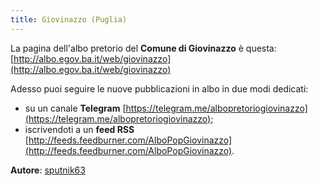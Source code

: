 ```yaml
---
title: Giovinazzo (Puglia)
---
```


La pagina dell'albo pretorio del **Comune di Giovinazzo** è questa: [http://albo.egov.ba.it/web/giovinazzo](http://albo.egov.ba.it/web/giovinazzo)

Adesso puoi seguire le nuove pubblicazioni in albo in due modi dedicati:

* su un canale **Telegram** [https://telegram.me/albopretoriogiovinazzo](https://telegram.me/albopretoriogiovinazzo);
* iscrivendoti a un **feed RSS** [http://feeds.feedburner.com/AlboPopGiovinazzo](http://feeds.feedburner.com/AlboPopGiovinazzo).

**Autore**: [sputnik63](https://github.com/sputnik63)
